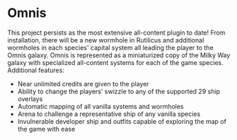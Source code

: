 # Omnis
This project persists as the most extensive all-content plugin to date! From installation, there will be a new wormhole in Rutilicus and additional wormholes in each species' capital system all leading the player to the Omnis galaxy. Omnis is represented as a miniaturized copy of the Milky Way galaxy with specialized all-content systems for each of the game species.
Additional features:
- Near unlimited credits are given to the player
- Ability to change the players' swizzle to any of the supported 29 ship overlays
- Automatic mapping of all vanilla systems and wormholes
- Arena to challenge a representative ship of any vanilla species
- Invulnerable developer ship and outfits capable of exploring the map of the game with ease
